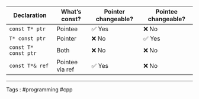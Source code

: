 
| Declaration          | What’s const?   | Pointer changeable? | Pointee changeable? |
| -------------------- | --------------- | ------------------- | ------------------- |
| `const T* ptr`       | Pointee         | ✅ Yes               | ❌ No                |
| `T* const ptr`       | Pointer         | ❌ No                | ✅ Yes               |
| `const T* const ptr` | Both            | ❌ No                | ❌ No                |
| `const T*& ref`      | Pointee via ref | ✅ Yes               | ❌ No                |

___
Tags : #programming #cpp 